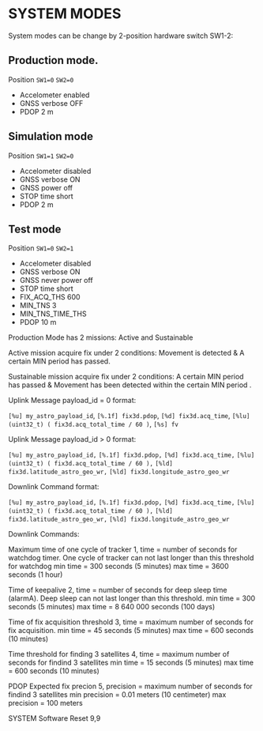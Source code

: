# SYSTEM MODES
System modes can be change by 2-position hardware switch SW1-2:

## Production mode.
Position `SW1=0` `SW2=0`  
- Accelometer enabled
- GNSS verbose OFF
- PDOP 2 m

## Simulation mode

Position `SW1=1` `SW2=0`  
- Accelometer disabled
- GNSS verbose ON
- GNSS power off
- STOP time short
- PDOP 2 m

## Test mode

Position `SW1=0` `SW2=1`  
- Accelometer disabled
- GNSS verbose ON
- GNSS never power off
- STOP time short
- FIX_ACQ_THS 600
- MIN_TNS 3
- MIN_TNS_TIME_THS
- PDOP 10 m

Production Mode has 2 missions: Active and Sustainable

Active mission acquire fix under 2 conditions: Movement is detected & A certain MIN period has passed. 

Sustainable mission acquire fix under 2 conditions: A certain MIN period has passed & Movement has been detected within the certain MIN period .


Uplink Message payload_id = 0 format:

`[%u] my_astro_payload_id`,
`[%.1f] fix3d.pdop`,
`[%d] fix3d.acq_time`,
`[%lu] (uint32_t) ( fix3d.acq_total_time / 60 )`,
`[%s] fv`

Uplink Message payload_id > 0 format:

`[%u] my_astro_payload_id,`
`[%.1f] fix3d.pdop,`
`[%d] fix3d.acq_time,`
`[%lu] (uint32_t) ( fix3d.acq_total_time / 60 ),`
`[%ld] fix3d.latitude_astro_geo_wr,`
`[%ld] fix3d.longitude_astro_geo_wr`

Downlink Command format:

`[%u] my_astro_payload_id,`
`[%.1f] fix3d.pdop,`
`[%d] fix3d.acq_time,`
`[%lu] (uint32_t) ( fix3d.acq_total_time / 60 ),`
`[%ld] fix3d.latitude_astro_geo_wr,`
`[%ld] fix3d.longitude_astro_geo_wr`

Downlink Commands:

Maximum time of one cycle of tracker 
1,<time>
time = number of seconds for watchdog timer. One cycle of tracker can not last longer than this threshold for watchdog
min time = 300 seconds (5 minutes)
max time = 3600 seconds (1 hour)

Time of keepalive
2,<time>
time = number of seconds for deep sleep time (alarmA). Deep sleep can not last longer than this threshold. 
min time = 300 seconds (5 minutes)
max time = 8 640 000 seconds (100 days)

Time of fix acquisition threshold
3,<time>
time = maximum number of seconds for fix acquisition. 
min time = 45 seconds (5 minutes)
max time = 600 seconds (10 minutes)

Time threshold for finding 3 satellites
4,<time>
time = maximum number of seconds for findind 3 satellites 
min time = 15 seconds (5 minutes)
max time = 600 seconds (10 minutes)

PDOP Expected fix precion
5,<time>
precision = maximum number of seconds for findind 3 satellites 
min precision = 0.01 meters (10 centimeter)
max precision = 100 meters

SYSTEM Software Reset
9,9

